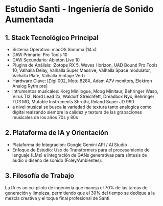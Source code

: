 # Estudio Santi - Ingeniería de Sonido Aumentada

## 1. Stack Tecnológico Principal

- Sistema Operativo: macOS Sonoma (14.x)
- DAW Primario: Pro Tools 10 
- DAW Secundario: Ableton Live 10
- Plugins de Análisis: iZotope RX 5, Waves Horizon, UAD Bound Pro Tools 10, Valhalla Delay, Valhalla Super Massive, Valhalla Space modulator, Valhalla Plate, Valhalla Vintage Verb
- Hardware Clave: [Digi 002, Motu 828X, Adam A7V monitors, Elektron Analog Rytm pre]
- intrumentos musicales: Korg Minilogue, Moog Minitaur, Behringer Wasp, Virus TI2, Nord Lead 2x, Waldorf Streichfett, Dreadbox Nyx, Behringer TD3 MO, Mutable Instruments Shruthi, Roland Super JD 990
- a nivel musical se busca la variedad de textura tanto analogica como digital realzando siempre la calidez y textura de las grabaciones musicales de los años 70s y 80s

## 2. Plataforma de IA y Orientación

- Plataforma de Integración: Google Gemini API / AI Studio
- Enfoque de Estudio: Uso de Transformers para el procesamiento de lenguaje (LMs) e integración de GANs generativas para síntesis de audio o diseño de sonido (Foley/Ambientes).

## 3. Filosofía de Trabajo

La IA es un co-piloto de ingeniería que maneja el 70% de las tareas de generación y limpieza, permitiendo que el 30% del tiempo se dedique a la mezcla creativa y el toque final profesional de Santi.

